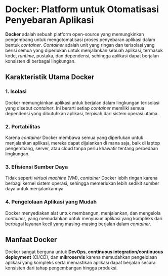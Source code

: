 # Docker: Platform untuk Otomatisasi Penyebaran Aplikasi

**Docker** adalah sebuah platform open-source yang memungkinkan pengembang untuk mengotomatisasi proses penyebaran aplikasi dalam bentuk *container*. *Container* adalah unit yang ringan dan terisolasi yang berisi semua yang diperlukan untuk menjalankan sebuah aplikasi, termasuk kode, *runtime*, pustaka, dan dependensi, sehingga aplikasi dapat berjalan konsisten di berbagai lingkungan.

## Karakteristik Utama Docker

### 1. **Isolasi**
Docker memungkinkan aplikasi untuk berjalan dalam lingkungan terisolasi yang disebut *container*. Ini berarti setiap *container* memiliki semua dependensi yang dibutuhkan aplikasi, terpisah dari sistem operasi utama.

### 2. **Portabilitas**
Karena *container* Docker membawa semua yang diperlukan untuk menjalankan aplikasi, mereka dapat dijalankan di mana saja, baik di laptop pengembang, server, atau cloud tanpa perlu khawatir tentang perbedaan lingkungan.

### 3. **Efisiensi Sumber Daya**
Tidak seperti *virtual machine* (VM), *container* Docker lebih ringan karena berbagi kernel sistem operasi, sehingga memerlukan lebih sedikit sumber daya untuk menjalankannya.

### 4. **Pengelolaan Aplikasi yang Mudah**
Docker menyediakan alat untuk membangun, menjalankan, dan mengelola *container*, yang memudahkan untuk menyusun aplikasi yang kompleks dari berbagai layanan kecil yang masing-masing berjalan dalam *container*.

## Manfaat Docker

Docker sangat berguna untuk **DevOps**, **continuous integration/continuous deployment** (CI/CD), dan **mikroservis** karena memudahkan pengelolaan aplikasi yang kompleks serta memastikan aplikasi dapat berjalan secara konsisten dari tahap pengembangan hingga produksi.
